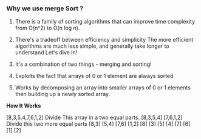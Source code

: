 ### Why we use merge Sort ?

1. There is a family of sorting algorithms that can improve time complexity from O(n^2) to O(n log n).
2. There's a tradeoff between efficiency and simplicity
   The more efficient algorithms are much less simple, and generally take longer to understand Let's dive in!

3. It's a combination of two things - merging and sorting!
4. Exploits the fact that arrays of 0 or 1 element are always sorted
5. Works by decomposing an array into smaller arrays of 0 or 1 elements then building up a newly sorted array.

**How It Works**

[8,3,5,4,7,6,1,2]
Divide This array in a two equal parts.
[8,3,5,4] [7,6,1,2] Divide this two more equal parts
[8,3] [5,4] [7,6] [1,2]
[8] [3] [5] [4] [7] [6] [1] [2]

